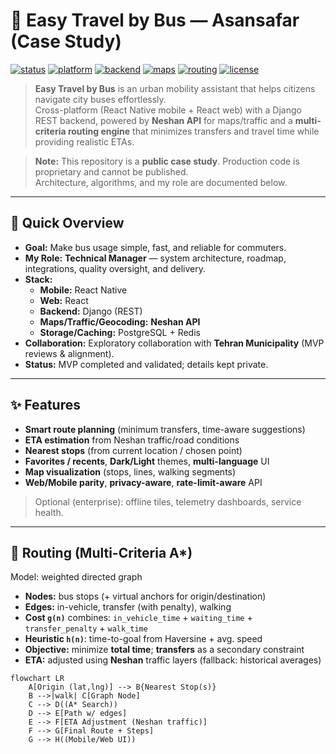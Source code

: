 # 🚌 Easy Travel by Bus — Asansafar (Case Study)

[![status](https://img.shields.io/badge/Status-Case%20Study-blueviolet)]()
[![platform](https://img.shields.io/badge/Platform-Mobile%20(React%20Native)%20%7C%20Web%20(React)-0a7bbb)]()
[![backend](https://img.shields.io/badge/Backend-Django-0C4B33)]()
[![maps](https://img.shields.io/badge/Maps-Neshan%20API-1f6feb)]()
[![routing](https://img.shields.io/badge/Routing-Multi--criteria%20A*-2ea043)]()
[![license](https://img.shields.io/badge/License-MIT-2c974b)](LICENSE)

> **Easy Travel by Bus** is an urban mobility assistant that helps citizens navigate city buses effortlessly.  
> Cross-platform (React Native mobile + React web) with a Django REST backend, powered by **Neshan API** for maps/traffic and a **multi-criteria routing engine** that minimizes transfers and travel time while providing realistic ETAs.

> **Note:** This repository is a **public case study**. Production code is proprietary and cannot be published.  
> Architecture, algorithms, and my role are documented below.

---

## 🔎 Quick Overview

- **Goal:** Make bus usage simple, fast, and reliable for commuters.
- **My Role:** **Technical Manager** — system architecture, roadmap, integrations, quality oversight, and delivery.
- **Stack:**  
  - **Mobile:** React Native  
  - **Web:** React  
  - **Backend:** Django (REST)  
  - **Maps/Traffic/Geocoding:** **Neshan API**  
  - **Storage/Caching:** PostgreSQL + Redis
- **Collaboration:** Exploratory collaboration with **Tehran Municipality** (MVP reviews & alignment).
- **Status:** MVP completed and validated; details kept private.

---

## ✨ Features

- **Smart route planning** (minimum transfers, time-aware suggestions)  
- **ETA estimation** from Neshan traffic/road conditions  
- **Nearest stops** (from current location / chosen point)  
- **Favorites / recents**, **Dark/Light** themes, **multi-language** UI  
- **Map visualization** (stops, lines, walking segments)  
- **Web/Mobile parity**, **privacy-aware**, **rate-limit-aware** API

> Optional (enterprise): offline tiles, telemetry dashboards, service health.

---

## 🧠 Routing (Multi-Criteria A\*)

Model: weighted directed graph

- **Nodes:** bus stops (+ virtual anchors for origin/destination)  
- **Edges:** in-vehicle, transfer (with penalty), walking  
- **Cost `g(n)`** combines: `in_vehicle_time` + `waiting_time` + `transfer_penalty` + `walk_time`  
- **Heuristic `h(n)`**: time-to-goal from Haversine + avg. speed  
- **Objective:** minimize **total time**; **transfers** as a secondary constraint  
- **ETA:** adjusted using **Neshan** traffic layers (fallback: historical averages)

```mermaid
flowchart LR
    A[Origin (lat,lng)] --> B{Nearest Stop(s)}
    B -->|walk| C[Graph Node]
    C --> D((A* Search))
    D --> E[Path w/ edges]
    E --> F[ETA Adjustment (Neshan traffic)]
    F --> G[Final Route + Steps]
    G --> H((Mobile/Web UI))
